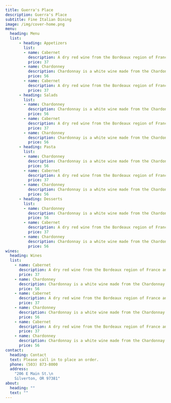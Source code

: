```yaml
---
title: Guerra's Place
description: Guerra's Place
subtitle: Fine Italian Dining
image: /img/cover-home.png
menu:
  heading: Menu
  list:
      - heading: Appetizers
        list:
        - name: Cabernet
          description: A dry red wine from the Bordeaux region of France and in northern California. A dry red wine from the Bordeaux region of France and in northern California. A dry red wine from the Bordeaux region of France and in northern California.
          price: 37
        - name: Chardonney
          description: Chardonnay is a white wine made from the Chardonnay wine grape. Chardonnay is a white wine made from the Chardonnay wine grape. Chardonnay is a white wine made from the Chardonnay wine grape.
          price: 56
        - name: Cabernet
          description: A dry red wine from the Bordeaux region of France and in northern California. A dry red wine from the Bordeaux region of France and in northern California. A dry red wine from the Bordeaux region of France and in northern California.
          price: 37
      - heading: Salads
        list:
        - name: Chardonney
          description: Chardonnay is a white wine made from the Chardonnay wine grape. Chardonnay is a white wine made from the Chardonnay wine grape. Chardonnay is a white wine made from the Chardonnay wine grape.
          price: 56
        - name: Cabernet
          description: A dry red wine from the Bordeaux region of France and in northern California. A dry red wine from the Bordeaux region of France and in northern California. A dry red wine from the Bordeaux region of France and in northern California.
          price: 37
        - name: Chardonney
          description: Chardonnay is a white wine made from the Chardonnay wine grape. Chardonnay is a white wine made from the Chardonnay wine grape. Chardonnay is a white wine made from the Chardonnay wine grape.
          price: 56
      - heading: Pasta
        list:
        - name: Chardonney
          description: Chardonnay is a white wine made from the Chardonnay wine grape. Chardonnay is a white wine made from the Chardonnay wine grape. Chardonnay is a white wine made from the Chardonnay wine grape.
          price: 56
        - name: Cabernet
          description: A dry red wine from the Bordeaux region of France and in northern California. A dry red wine from the Bordeaux region of France and in northern California. A dry red wine from the Bordeaux region of France and in northern California.
          price: 37
        - name: Chardonney
          description: Chardonnay is a white wine made from the Chardonnay wine grape. Chardonnay is a white wine made from the Chardonnay wine grape. Chardonnay is a white wine made from the Chardonnay wine grape.
          price: 56
      - heading: Desserts
        list:
        - name: Chardonney
          description: Chardonnay is a white wine made from the Chardonnay wine grape. Chardonnay is a white wine made from the Chardonnay wine grape. Chardonnay is a white wine made from the Chardonnay wine grape.
          price: 56
        - name: Cabernet
          description: A dry red wine from the Bordeaux region of France and in northern California. A dry red wine from the Bordeaux region of France and in northern California. A dry red wine from the Bordeaux region of France and in northern California.
          price: 37
        - name: Chardonney
          description: Chardonnay is a white wine made from the Chardonnay wine grape. Chardonnay is a white wine made from the Chardonnay wine grape. Chardonnay is a white wine made from the Chardonnay wine grape.
          price: 56
wines:
  heading: Wines
  list:
    - name: Cabernet
      description: A dry red wine from the Bordeaux region of France and in northern California. A dry red wine from the Bordeaux region of France and in northern California. A dry red wine from the Bordeaux region of France and in northern California.
      price: 37
    - name: Chardonney
      description: Chardonnay is a white wine made from the Chardonnay wine grape. Chardonnay is a white wine made from the Chardonnay wine grape. Chardonnay is a white wine made from the Chardonnay wine grape.
      price: 56
    - name: Cabernet
      description: A dry red wine from the Bordeaux region of France and in northern California. A dry red wine from the Bordeaux region of France and in northern California. A dry red wine from the Bordeaux region of France and in northern California.
      price: 37
    - name: Chardonney
      description: Chardonnay is a white wine made from the Chardonnay wine grape. Chardonnay is a white wine made from the Chardonnay wine grape. Chardonnay is a white wine made from the Chardonnay wine grape.
      price: 56
    - name: Cabernet
      description: A dry red wine from the Bordeaux region of France and in northern California. A dry red wine from the Bordeaux region of France and in northern California. A dry red wine from the Bordeaux region of France and in northern California.
      price: 37
    - name: Chardonney
      description: Chardonnay is a white wine made from the Chardonnay wine grape. Chardonnay is a white wine made from the Chardonnay wine grape. Chardonnay is a white wine made from the Chardonnay wine grape.
      price: 56
contact:
  heading: Contact
  text: Please call in to place an order.
  phone: (503) 873-8000
  address:
    "206 E Main St.\n
    Silverton, OR 97381"
about:
  heading: ""
  text: ""
---
```

